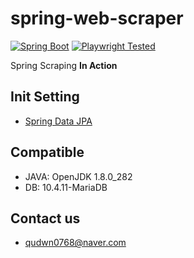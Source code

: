 # spring-web-scraper

[![Spring Boot](https://img.shields.io/badge/Spring%20Boot-6DB33F?style=flat&logo=springboot&logoColor=white)](https://spring.io/projects/spring-boot)
[![Playwright Tested](https://img.shields.io/badge/Playwright-Tested-brightgreen?logo=playwright&logoColor=white)](https://playwright.dev)

Spring Scraping **In Action**

## Init Setting
- [Spring Data JPA](https://start.spring.io/#!type=gradle-project&language=java&platformVersion=2.7.3&packaging=jar&jvmVersion=1.8&groupId=com.task&artifactId=scraper&name=scraper&description=Scraping%20project%20for%20Spring&packageName=com.task.scraper&dependencies=data-jpa,validation,devtools,mariadb,lombok)

## Compatible
- JAVA: OpenJDK 1.8.0_282
- DB: 10.4.11-MariaDB

## Contact us
- qudwn0768@naver.com